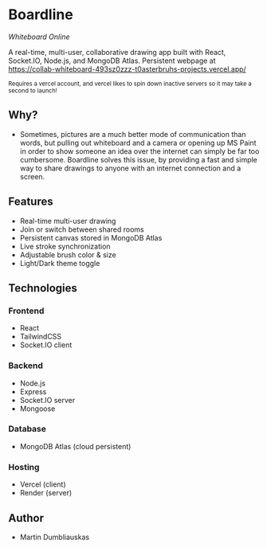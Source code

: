 # Boardline
*Whiteboard Online*

A real-time, multi-user, collaborative drawing app built with React, Socket.IO, Node.js, and MongoDB Atlas.
Persistent webpage at https://collab-whiteboard-493sz0zzz-t0asterbruhs-projects.vercel.app/ 

<sub> Requires a vercel account, and vercel likes to spin down inactive servers so it may take a second to launch! </sub>

## Why?
- Sometimes, pictures are a much better mode of communication than words, but pulling out whiteboard and a camera or opening up MS Paint in order to show someone an idea over the internet can simply be far too cumbersome. Boardline solves this issue, by providing a fast and simple way to share drawings to anyone with an internet connection and a screen.

## Features

- Real-time multi-user drawing
- Join or switch between shared rooms
- Persistent canvas stored in MongoDB Atlas
- Live stroke synchronization
- Adjustable brush color & size
- Light/Dark theme toggle

## Technologies

### Frontend

- React
- TailwindCSS
- Socket.IO client

### Backend

- Node.js
- Express
- Socket.IO server
- Mongoose

### Database

- MongoDB Atlas (cloud persistent)

### Hosting

- Vercel (client)
- Render (server)

## Author
- Martin Dumbliauskas
